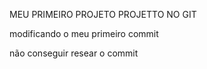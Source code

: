 MEU PRIMEIRO PROJETO PROJETTO NO GIT

modificando o meu primeiro commit

não conseguir resear o commit